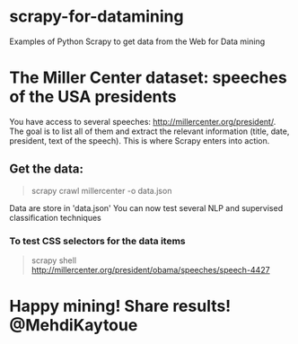 # scrapy-for-datamining
Examples of Python Scrapy to get data from the Web for Data mining

# The Miller Center dataset: speeches of the USA presidents
You have access to several speeches: http://millercenter.org/president/. The goal is to list all of them and extract the relevant information (title, date, president, text of the speech).
    This is where Scrapy enters into action.

## Get the data:
>scrapy crawl millercenter -o data.json

 Data are store in 'data.json'
 You can now test several NLP and
 supervised classification techniques

### To test CSS selectors for the data items
> scrapy shell http://millercenter.org/president/obama/speeches/speech-4427


# Happy mining! Share results! @MehdiKaytoue

